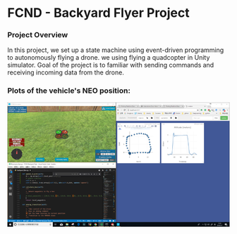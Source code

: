 # FCND - Backyard Flyer Project

### Project Overview

In this project, we set up a state machine using event-driven programming to autonomously flying a drone. we using flying a quadcopter in Unity simulator. Goal of the project is to familiar with sending commands and receiving incoming data from the drone. 


### Plots of the vehicle's NEO position:

![plot_ned.png](./images/plot_ned.small.png)